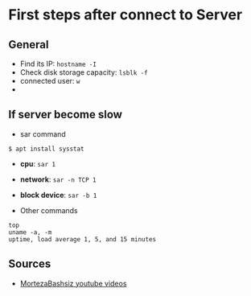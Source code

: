 # First steps after connect to Server
## General 
* Find its IP: `hostname -I`
* Check disk storage capacity: `lsblk -f`
* connected user: `w`
* 


## If server become slow

* sar command
```
$ apt install sysstat
```

* **cpu**: `sar 1`
* **network**: `sar -n TCP 1`
* **block device**: `sar -b 1`


* Other commands
```
top
uname -a, -m
uptime, load average 1, 5, and 15 minutes
```



## Sources
* [MortezaBashsiz youtube videos](https://github.com/MortezaBashsiz)

